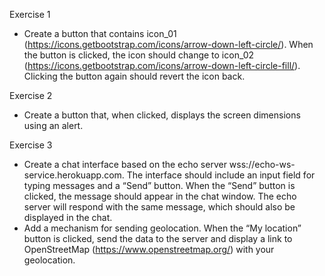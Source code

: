 Exercise 1

- Create a button that contains icon_01 (https://icons.getbootstrap.com/icons/arrow-down-left-circle/). When the button is clicked, the icon should change to icon_02 (https://icons.getbootstrap.com/icons/arrow-down-left-circle-fill/). Clicking the button again should revert the icon back.

Exercise 2

- Create a button that, when clicked, displays the screen dimensions using an alert.

Exercise 3

- Create a chat interface based on the echo server wss://echo-ws-service.herokuapp.com. The interface should include an input field for typing messages and a “Send” button. When the “Send” button is clicked, the message should appear in the chat window. The echo server will respond with the same message, which should also be displayed in the chat.
- Add a mechanism for sending geolocation. When the “My location” button is clicked, send the data to the server and display a link to OpenStreetMap (https://www.openstreetmap.org/) with your geolocation.
